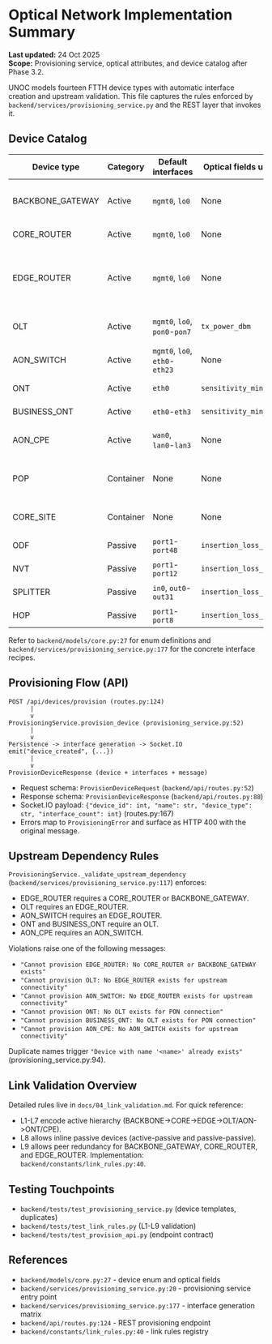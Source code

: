 # Optical Network Implementation Summary

**Last updated:** 24 Oct 2025  
**Scope:** Provisioning service, optical attributes, and device catalog after Phase 3.2.

UNOC models fourteen FTTH device types with automatic interface creation and upstream validation. This file captures the rules enforced by `backend/services/provisioning_service.py` and the REST layer that invokes it.

## Device Catalog
| Device type | Category | Default interfaces | Optical fields used | Notes |
|-------------|----------|--------------------|---------------------|-------|
| BACKBONE_GATEWAY | Active | `mgmt0`, `lo0` | None | Top-most anchor, no upstream requirement |
| CORE_ROUTER | Active | `mgmt0`, `lo0` | None | Feeds EDGE routers |
| EDGE_ROUTER | Active | `mgmt0`, `lo0` | None | Requires CORE or BACKBONE upstream (see service line 117) |
| OLT | Active | `mgmt0`, `lo0`, `pon0`-`pon7` | `tx_power_dbm` | Requires EDGE upstream |
| AON_SWITCH | Active | `mgmt0`, `lo0`, `eth0`-`eth23` | None | Requires EDGE upstream |
| ONT | Active | `eth0` | `sensitivity_min_dbm` | Requires OLT upstream |
| BUSINESS_ONT | Active | `eth0`-`eth3` | `sensitivity_min_dbm` | Requires OLT upstream |
| AON_CPE | Active | `wan0`, `lan0`-`lan3` | None | Requires AON_SWITCH upstream |
| POP | Container | None | None | Parent container for active devices |
| CORE_SITE | Container | None | None | Coarse-grained container |
| ODF | Passive | `port1`-`port48` | `insertion_loss_db` | Ports default to `UP` |
| NVT | Passive | `port1`-`port12` | `insertion_loss_db` | Ports default to `UP` |
| SPLITTER | Passive | `in0`, `out0`-`out31` | `insertion_loss_db` | 1x32 splitter map |
| HOP | Passive | `port1`-`port8` | `insertion_loss_db` | Inline passive hub |

Refer to `backend/models/core.py:27` for enum definitions and `backend/services/provisioning_service.py:177` for the concrete interface recipes.

## Provisioning Flow (API)
```
POST /api/devices/provision (routes.py:124)
      |
      v
ProvisioningService.provision_device (provisioning_service.py:52)
      |
      v
Persistence -> interface generation -> Socket.IO emit("device_created", {...})
      |
      v
ProvisionDeviceResponse (device + interfaces + message)
```
- Request schema: `ProvisionDeviceRequest` (`backend/api/routes.py:52`)
- Response schema: `ProvisionDeviceResponse` (`backend/api/routes.py:88`)
- Socket.IO payload: `{"device_id": int, "name": str, "device_type": str, "interface_count": int}` (routes.py:167)
- Errors map to `ProvisioningError` and surface as HTTP 400 with the original message.

## Upstream Dependency Rules
`ProvisioningService._validate_upstream_dependency` (`backend/services/provisioning_service.py:117`) enforces:
- EDGE_ROUTER requires a CORE_ROUTER or BACKBONE_GATEWAY.
- OLT requires an EDGE_ROUTER.
- AON_SWITCH requires an EDGE_ROUTER.
- ONT and BUSINESS_ONT require an OLT.
- AON_CPE requires an AON_SWITCH.

Violations raise one of the following messages:
- `"Cannot provision EDGE_ROUTER: No CORE_ROUTER or BACKBONE_GATEWAY exists"`
- `"Cannot provision OLT: No EDGE_ROUTER exists for upstream connectivity"`
- `"Cannot provision AON_SWITCH: No EDGE_ROUTER exists for upstream connectivity"`
- `"Cannot provision ONT: No OLT exists for PON connection"`
- `"Cannot provision BUSINESS_ONT: No OLT exists for PON connection"`
- `"Cannot provision AON_CPE: No AON_SWITCH exists for upstream connectivity"`

Duplicate names trigger `"Device with name '<name>' already exists"` (provisioning_service.py:94).

## Link Validation Overview
Detailed rules live in `docs/04_link_validation.md`. For quick reference:
- L1-L7 encode active hierarchy (BACKBONE->CORE->EDGE->OLT/AON->ONT/CPE).
- L8 allows inline passive devices (active-passive and passive-passive).
- L9 allows peer redundancy for BACKBONE_GATEWAY, CORE_ROUTER, and EDGE_ROUTER.
Implementation: `backend/constants/link_rules.py:40`.

## Testing Touchpoints
- `backend/tests/test_provisioning_service.py` (device templates, duplicates)
- `backend/tests/test_link_rules.py` (L1-L9 validation)
- `backend/tests/test_provision_api.py` (endpoint contract)

## References
- `backend/models/core.py:27` - device enum and optical fields
- `backend/services/provisioning_service.py:20` - provisioning service entry point
- `backend/services/provisioning_service.py:177` - interface generation matrix
- `backend/api/routes.py:124` - REST provisioning endpoint
- `backend/constants/link_rules.py:40` - link rules registry
